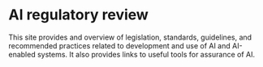 # AI regulatory review

This site provides and overview of legislation, standards, guidelines, and recommended practices related to development and use of AI and AI-enabled systems.
It also provides links to useful tools for assurance of AI. 